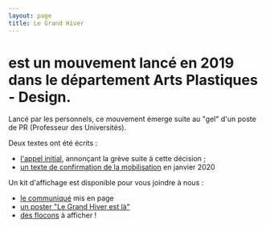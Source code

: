 ```yaml
---
layout: page
title: Le Grand Hiver
---
```



# est un mouvement lancé en 2019 dans le département Arts Plastiques - Design.
Lancé par les personnels, ce mouvement émerge suite au "gel" d'un poste de PR (Professeur des Universités). 

Deux textes ont été écrits : 
- <a href="/../grandhiver-appel">l'appel initial</a>, annonçant la grève suite à cette décision ; 
- <a href="/../grandhiver-2">un texte de confirmation de la mobilisation</a> en janvier 2020

Un kit d'affichage est disponible pour vous joindre à nous : 
- <a href="/../doc/GRAND-HIVER_annonce.pdf">le communiqué</a> mis en page
- <a href="/../doc/GRAND-HIVER_poster.pdf">un poster "Le Grand Hiver est là"</a>
- <a href="/../doc/GRAND-HIVER_flocons.pdf">des flocons</a> à afficher !
